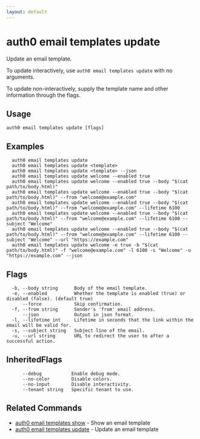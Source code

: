 ```yaml
---
layout: default
---
```

# auth0 email templates update

Update an email template.

To update interactively, use `auth0 email templates update` with no arguments.

To update non-interactively, supply the template name and other information through the flags.

## Usage
```
auth0 email templates update [flags]
```

## Examples

```
  auth0 email templates update
  auth0 email templates update <template>
  auth0 email templates update <template> --json
  auth0 email templates update welcome --enabled true
  auth0 email templates update welcome --enabled true --body "$(cat path/to/body.html)"
  auth0 email templates update welcome --enabled true --body "$(cat path/to/body.html)" --from "welcome@example.com"
  auth0 email templates update welcome --enabled true --body "$(cat path/to/body.html)" --from "welcome@example.com" --lifetime 6100
  auth0 email templates update welcome --enabled true --body "$(cat path/to/body.html)" --from "welcome@example.com" --lifetime 6100 --subject "Welcome"
  auth0 email templates update welcome --enabled true --body "$(cat path/to/body.html)" --from "welcome@example.com" --lifetime 6100 --subject "Welcome" --url "https://example.com"
  auth0 email templates update welcome -e true -b "$(cat path/to/body.html)" -f "welcome@example.com" -l 6100 -s "Welcome" -u "https://example.com" --json
```


## Flags

```
  -b, --body string      Body of the email template.
  -e, --enabled          Whether the template is enabled (true) or disabled (false). (default true)
      --force            Skip confirmation.
  -f, --from string      Sender's 'from' email address.
      --json             Output in json format.
  -l, --lifetime int     Lifetime in seconds that the link within the email will be valid for.
  -s, --subject string   Subject line of the email.
  -u, --url string       URL to redirect the user to after a successful action.
```


## InheritedFlags

```
      --debug           Enable debug mode.
      --no-color        Disable colors.
      --no-input        Disable interactivity.
      --tenant string   Specific tenant to use.
```


## Related Commands

- [auth0 email templates show](auth0_email_templates_show.md) - Show an email template
- [auth0 email templates update](auth0_email_templates_update.md) - Update an email template


